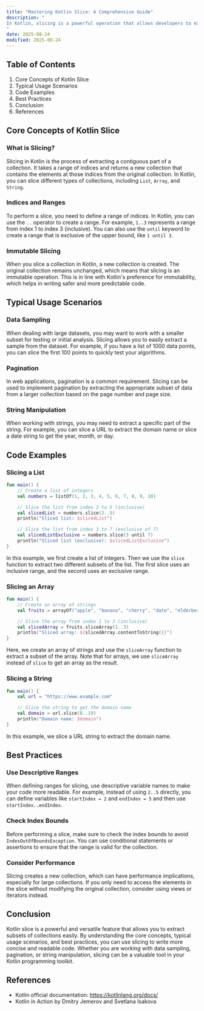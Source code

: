 ```yaml
---
title: "Mastering Kotlin Slice: A Comprehensive Guide"
description: "
In Kotlin, slicing is a powerful operation that allows developers to extract a portion of a collection, such as a list, array, or string. This technique is similar to slicing operations in other programming languages like Python. Slicing can be incredibly useful when you need to work with a subset of data within a larger collection, making your code more concise and readable. In this blog post, we will explore the core concepts of Kotlin slice, its typical usage scenarios, and best practices to help intermediate - to - advanced software engineers effectively utilize this feature.
"
date: 2025-08-24
modified: 2025-08-24
---
```


## Table of Contents
1. Core Concepts of Kotlin Slice
2. Typical Usage Scenarios
3. Code Examples
4. Best Practices
5. Conclusion
6. References

## Core Concepts of Kotlin Slice
### What is Slicing?
Slicing in Kotlin is the process of extracting a contiguous part of a collection. It takes a range of indices and returns a new collection that contains the elements at those indices from the original collection. In Kotlin, you can slice different types of collections, including `List`, `Array`, and `String`.

### Indices and Ranges
To perform a slice, you need to define a range of indices. In Kotlin, you can use the `..` operator to create a range. For example, `1..3` represents a range from index 1 to index 3 (inclusive). You can also use the `until` keyword to create a range that is exclusive of the upper bound, like `1 until 3`.

### Immutable Slicing
When you slice a collection in Kotlin, a new collection is created. The original collection remains unchanged, which means that slicing is an immutable operation. This is in line with Kotlin's preference for immutability, which helps in writing safer and more predictable code.

## Typical Usage Scenarios
### Data Sampling
When dealing with large datasets, you may want to work with a smaller subset for testing or initial analysis. Slicing allows you to easily extract a sample from the dataset. For example, if you have a list of 1000 data points, you can slice the first 100 points to quickly test your algorithms.

### Pagination
In web applications, pagination is a common requirement. Slicing can be used to implement pagination by extracting the appropriate subset of data from a larger collection based on the page number and page size.

### String Manipulation
When working with strings, you may need to extract a specific part of the string. For example, you can slice a URL to extract the domain name or slice a date string to get the year, month, or day.

## Code Examples

### Slicing a List
```kotlin
fun main() {
    // Create a list of integers
    val numbers = listOf(1, 2, 3, 4, 5, 6, 7, 8, 9, 10)

    // Slice the list from index 2 to 5 (inclusive)
    val slicedList = numbers.slice(2..5)
    println("Sliced list: $slicedList")

    // Slice the list from index 3 to 7 (exclusive of 7)
    val slicedListExclusive = numbers.slice(3 until 7)
    println("Sliced list (exclusive): $slicedListExclusive")
}
```
In this example, we first create a list of integers. Then we use the `slice` function to extract two different subsets of the list. The first slice uses an inclusive range, and the second uses an exclusive range.

### Slicing an Array
```kotlin
fun main() {
    // Create an array of strings
    val fruits = arrayOf("apple", "banana", "cherry", "date", "elderberry")

    // Slice the array from index 1 to 3 (inclusive)
    val slicedArray = fruits.sliceArray(1..3)
    println("Sliced array: ${slicedArray.contentToString()}")
}
```
Here, we create an array of strings and use the `sliceArray` function to extract a subset of the array. Note that for arrays, we use `sliceArray` instead of `slice` to get an array as the result.

### Slicing a String
```kotlin
fun main() {
    val url = "https://www.example.com"

    // Slice the string to get the domain name
    val domain = url.slice(8..19)
    println("Domain name: $domain")
}
```
In this example, we slice a URL string to extract the domain name.

## Best Practices
### Use Descriptive Ranges
When defining ranges for slicing, use descriptive variable names to make your code more readable. For example, instead of using `2..5` directly, you can define variables like `startIndex = 2` and `endIndex = 5` and then use `startIndex..endIndex`.

### Check Index Bounds
Before performing a slice, make sure to check the index bounds to avoid `IndexOutOfBoundsException`. You can use conditional statements or assertions to ensure that the range is valid for the collection.

### Consider Performance
Slicing creates a new collection, which can have performance implications, especially for large collections. If you only need to access the elements in the slice without modifying the original collection, consider using views or iterators instead.

## Conclusion
Kotlin slice is a powerful and versatile feature that allows you to extract subsets of collections easily. By understanding the core concepts, typical usage scenarios, and best practices, you can use slicing to write more concise and readable code. Whether you are working with data sampling, pagination, or string manipulation, slicing can be a valuable tool in your Kotlin programming toolkit.

## References
- Kotlin official documentation: https://kotlinlang.org/docs/
- Kotlin in Action by Dmitry Jemerov and Svetlana Isakova


